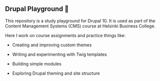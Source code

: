 ## Drupal Playground 🍁

This repository is a study playground for Drupal 10.
It is used as part of the Content Management Systems (CMS) course at Helsinki Business College.

Here I work on course assignments and practice things like:

- Creating and improving custom themes

- Writing and experimenting with Twig templates

- Building simple modules

- Exploring Drupal theming and site structure
